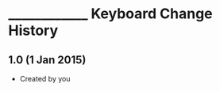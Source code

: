 ____________ Keyboard Change History
=======================

1.0 (1 Jan 2015)
-----------------

* Created by you
